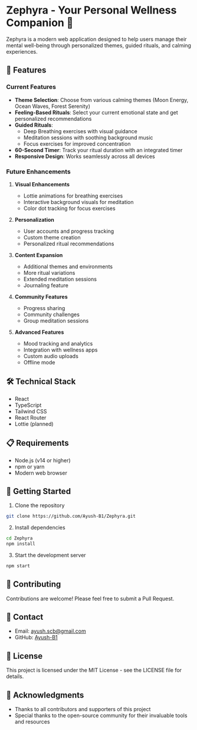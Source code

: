 # Zephyra - Your Personal Wellness Companion 🌙

Zephyra is a modern web application designed to help users manage their mental well-being through personalized themes, guided rituals, and calming experiences.

## 🌟 Features

### Current Features
- **Theme Selection**: Choose from various calming themes (Moon Energy, Ocean Waves, Forest Serenity)
- **Feeling-Based Rituals**: Select your current emotional state and get personalized recommendations
- **Guided Rituals**:
  - Deep Breathing exercises with visual guidance
  - Meditation sessions with soothing background music
  - Focus exercises for improved concentration
- **60-Second Timer**: Track your ritual duration with an integrated timer
- **Responsive Design**: Works seamlessly across all devices

### Future Enhancements
1. **Visual Enhancements**
   - Lottie animations for breathing exercises
   - Interactive background visuals for meditation
   - Color dot tracking for focus exercises

2. **Personalization**
   - User accounts and progress tracking
   - Custom theme creation
   - Personalized ritual recommendations

3. **Content Expansion**
   - Additional themes and environments
   - More ritual variations
   - Extended meditation sessions
   - Journaling feature

4. **Community Features**
   - Progress sharing
   - Community challenges
   - Group meditation sessions

5. **Advanced Features**
   - Mood tracking and analytics
   - Integration with wellness apps
   - Custom audio uploads
   - Offline mode

## 🛠️ Technical Stack
- React
- TypeScript
- Tailwind CSS
- React Router
- Lottie (planned)

## 📋 Requirements
- Node.js (v14 or higher)
- npm or yarn
- Modern web browser

## 🚀 Getting Started
1. Clone the repository
```bash
git clone https://github.com/Ayush-B1/Zephyra.git
```

2. Install dependencies
```bash
cd Zephyra
npm install
```

3. Start the development server
```bash
npm start
```

## 🤝 Contributing
Contributions are welcome! Please feel free to submit a Pull Request.

## 📧 Contact
- Email: ayush.scb@gmail.com
- GitHub: [Ayush-B1](https://github.com/Ayush-B1)

## 📝 License
This project is licensed under the MIT License - see the LICENSE file for details.

## 🙏 Acknowledgments
- Thanks to all contributors and supporters of this project
- Special thanks to the open-source community for their invaluable tools and resources
